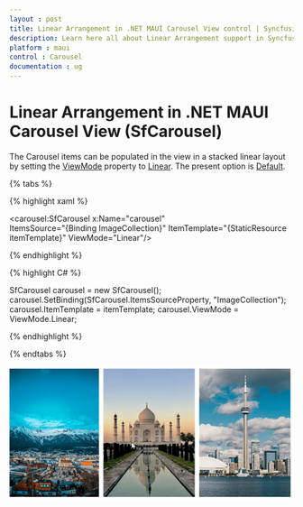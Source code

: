```yaml
---
layout : post
title: Linear Arrangement in .NET MAUI Carousel View control | Syncfusion®
description: Learn here all about Linear Arrangement support in Syncfusion® .NET MAUI Carousel View (SfCarousel) control and more.
platform : maui
control : Carousel
documentation : ug
---
```


# Linear Arrangement in .NET MAUI Carousel View (SfCarousel)

The Carousel items can be populated in the view in a stacked linear layout by setting the [ViewMode](https://help.syncfusion.com/cr/maui-toolkit/Syncfusion.Maui.Toolkit.Carousel.SfCarousel.html#Syncfusion_Maui_Toolkit_Carousel_SfCarousel_ViewMode) property to [Linear](https://help.syncfusion.com/cr/maui-toolkit/Syncfusion.Maui.Toolkit.Carousel.ViewMode.html#Syncfusion_Maui_Toolkit_Carousel_ViewMode_Linear). The present option is [Default](https://help.syncfusion.com/cr/maui-toolkit/Syncfusion.Maui.Toolkit.Carousel.ViewMode.html#Syncfusion_Maui_Toolkit_Carousel_ViewMode_Default).

{% tabs %}

{% highlight xaml %}

<carousel:SfCarousel x:Name="carousel"  
                     ItemsSource="{Binding ImageCollection}" 
                     ItemTemplate="{StaticResource itemTemplate}"
                     ViewMode="Linear"/>
	
{% endhighlight %}

{% highlight C# %}

SfCarousel carousel = new SfCarousel();
carousel.SetBinding(SfCarousel.ItemsSourceProperty, "ImageCollection");
carousel.ItemTemplate = itemTemplate;
carousel.ViewMode = ViewMode.Linear;

{% endhighlight %}

{% endtabs %}

![Linear mode](images/linearview.png)



